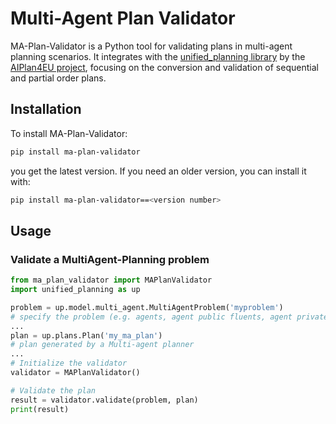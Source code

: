 # Multi-Agent Plan Validator

MA-Plan-Validator is a Python tool for validating plans in multi-agent planning scenarios. It integrates with the [unified_planning
library](https://github.com/aiplan4eu/unified-planning) by the [AIPlan4EU project](https://www.aiplan4eu-project.eu/), focusing on the conversion and validation of sequential and partial order plans.

## Installation
To install MA-Plan-Validator:

```sh
pip install ma-plan-validator
```

you get the latest version. If you need an older version, you can install it with:

```sh
pip install ma-plan-validator==<version number>
```

## Usage

### Validate a MultiAgent-Planning problem

```py
from ma_plan_validator import MAPlanValidator
import unified_planning as up

problem = up.model.multi_agent.MultiAgentProblem('myproblem')
# specify the problem (e.g. agents, agent public fluents, agent private fluents, environment fluents, initial state, agent actions, goal)
...
plan = up.plans.Plan('my_ma_plan')
# plan generated by a Multi-agent planner
...
# Initialize the validator
validator = MAPlanValidator()

# Validate the plan
result = validator.validate(problem, plan)
print(result)
```
